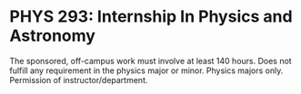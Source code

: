 # PHYS 293: Internship In Physics and Astronomy

The sponsored, off-campus work must involve at least 140 hours. Does not fulfill any requirement in the physics major or minor. Physics majors only. Permission of instructor/department.
